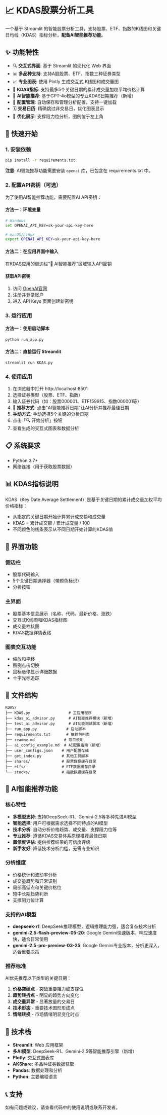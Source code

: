 # 📈 KDAS股票分析工具

一个基于 Streamlit 的智能股票分析工具，支持股票、ETF、指数的K线图和关键日均线（KDAS）指标分析，**配备AI智能推荐功能**。

## ✨ 功能特性

- 🔍 **交互式界面**: 基于 Streamlit 的现代化 Web 界面
- 📊 **多品种支持**: 支持A股股票、ETF、指数三种证券类型
- 📈 **专业图表**: 使用 Plotly 生成交互式 K线图和成交量图
- 🎯 **KDAS指标**: 支持最多5个关键日期的累计成交量加权平均价格计算
- 🤖 **AI智能推荐**: 基于GPT-4o模型的专业KDAS日期推荐（新增）
- 💾 **配置管理**: 自动保存和管理分析配置，支持一键加载
- 🗓️ **交易日历**: 精确跳过非交易日，优化图表显示
- 🎨 **优化展示**: 支撑阻力位分析，图例位于左上角

## 🚀 快速开始

### 1. 安装依赖

```bash
pip install -r requirements.txt
```

**注意**: AI智能推荐功能需要安装 `openai` 库，已包含在 requirements.txt 中。

### 2. 配置API密钥（可选）

为了使用AI智能推荐功能，需要配置AI API密钥：

#### 方法一：环境变量
```bash
# Windows
set OPENAI_API_KEY=sk-your-api-key-here

# macOS/Linux  
export OPENAI_API_KEY=sk-your-api-key-here
```

#### 方法二：在应用界面中输入
在KDAS应用的侧边栏"🤖 AI智能推荐"区域输入API密钥

#### 获取API密钥
1. 访问 [OpenAI官网](https://platform.openai.com/)
2. 注册并登录账户
3. 进入 API Keys 页面创建新密钥

### 3. 运行应用

#### 方法一：使用启动脚本
```bash
python run_app.py
```

#### 方法二：直接运行 Streamlit
```bash
streamlit run KDAS.py
```

### 4. 使用应用

1. 在浏览器中打开 http://localhost:8501
2. 选择证券类型（股票、ETF、指数）
3. 输入证券代码（如：股票000001、ETF159915、指数000001等）
4. **🤖 推荐方式**: 点击"AI智能推荐日期"让AI分析并推荐最佳日期
5. **手动方式**: 手动选择5个关键的分析日期
6. 点击「🔍 开始分析」按钮
7. 查看生成的交互式图表和数据分析

## 📋 系统要求

- Python 3.7+
- 网络连接（用于获取股票数据）

## 📊 KDAS指标说明

KDAS（Key Date Average Settlement）是基于关键日期的累计成交量加权平均价格指标：

- 从指定的关键日期开始计算累计成交额和成交量
- KDAS = 累计成交额 / 累计成交量 / 100
- 不同颜色的线条表示从不同日期开始计算的KDAS值

## 🎨 界面功能

### 侧边栏
- 股票代码输入
- 5个关键日期选择器（带颜色标识）
- 分析按钮

### 主界面
- 股票基本信息展示（名称、代码、最新价格、涨跌）
- 交互式K线图和KDAS指标图
- 成交量柱状图
- KDAS数据详情表格

### 图表交互功能
- 缩放和平移
- 图例点击切换
- 鼠标悬停显示详细数据
- 十字光标追踪

## 📁 文件结构

```
KDAS/
├── KDAS.py                 # 主应用程序
├── kdas_ai_advisor.py      # AI智能推荐模块（新增）
├── test_ai_advisor.py      # AI功能测试脚本（新增）
├── run_app.py             # 启动脚本
├── requirements.txt       # 依赖包列表
├── readme.md             # 项目说明
├── ai_config_example.md  # AI配置指南（新增）
├── user_configs.json    # 用户配置存储
├── get_index.py         # 其他工具脚本
├── shares/              # 股票数据缓存目录
├── etfs/                # ETF数据缓存目录
└── stocks/              # 指数数据缓存目录
```

## 🤖 AI智能推荐功能

### 核心特性
- **多模型支持**: 支持DeepSeek-R1、Gemini-2.5等多种先进AI模型
- **智能选择**: 用户可根据需求选择不同特点的AI模型
- **技术分析**: 自动分析价格趋势、成交量、支撑阻力位等
- **专业推荐**: 遵循KDAS交易体系原理推荐最佳日期
- **置信度评估**: 提供推荐结果的可信度评级
- **新手友好**: 降低技术分析门槛，无需专业知识

### 分析维度
- 价格统计和波动率分析
- 成交量趋势和异常识别
- 局部高低点和关键价格位
- 短中长期趋势判断
- 支撑阻力位计算

### 支持的AI模型
- **deepseek-r1**: DeepSeek推理模型，逻辑推理能力强，适合复杂技术分析
- **gemini-2.5-flash-preview-05-20**: Google Gemini快速版本，响应速度快，适合日常使用
- **gemini-2.5-pro-preview-03-25**: Google Gemini专业版本，分析更深入，适合重要决策

### 推荐标准
AI优先推荐以下类型的关键日期：
1. **价格突破点** - 突破重要阻力或支撑位
2. **趋势转折点** - 明显的趋势方向变化
3. **成交量异常** - 显著放量的交易日
4. **技术形态** - 重要技术图形形成点
5. **情绪转换** - 市场情绪明显变化时点

## 🔧 技术栈

- **Streamlit**: Web 应用框架
- **多AI模型**: DeepSeek-R1、Gemini-2.5等智能推荐引擎（新增）
- **Plotly**: 交互式图表库
- **AKShare**: 多品种证券数据获取
- **Pandas**: 数据处理和分析
- **Python**: 主要编程语言

## 📞 支持

如有问题或建议，请查看代码中的使用说明或联系开发者。
